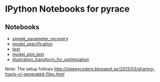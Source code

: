IPython Notebooks for pyrace
============================

Notebooks
---------

* [simple_parameter_recovery](http://nbviewer.ipython.org/urls/raw.github.com/ihrke/pyrace/notebook_tests/notebooks/simple_parameter_recovery.ipynb)
* [model_specification](http://nbviewer.ipython.org/urls/raw.github.com/ihrke/pyrace/notebook_tests/notebooks/model_specification.ipynb)
* [test](http://nbviewer.ipython.org/urls/raw.github.com/ihrke/pyrace/notebook_tests/notebooks/test.ipynb)
* [model_plot_test](http://nbviewer.ipython.org/urls/raw.github.com/ihrke/pyrace/notebook_tests/notebooks/model_plot_test.ipynb)
* [illustration_transform_for_optimization](http://nbviewer.ipython.org/urls/raw.github.com/ihrke/pyrace/notebook_tests/notebooks/illustration_transform_for_optimization.ipynb)


Note: The setup follows <http://sleepycoders.blogspot.se/2013/03/sharing-travis-ci-generated-files.html>
